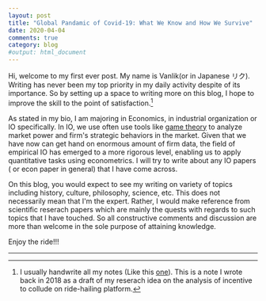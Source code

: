 ```yaml
---
layout: post
title: "Global Pandamic of Covid-19: What We Know and How We Survive"
date: 2020-04-04
comments: true
category: blog
#output: html_document
---
```


Hi, welcome to my first ever post. My name is Vanlik(or in Japanese リク). Writing has never been my top priority in my daily activity despite of its importance. So by setting up a space to writing more on this blog, I hope to improve the skill to the point of satisfaction.[^1]

[^1]: I usually handwrite all my notes (Like this [one](https://drive.google.com/file/d/13H_1X5MR2p4hoSaOnkcxW446eN044wbd/view)). This is a note I wrote back in 2018 as a draft of my reserach idea on the analysis of incentive to collude on ride-hailing platform.

As stated in my bio, I am majoring in Economics, in industrial organization or IO specifically. In IO, we use often use tools like [game theory](https://plato.stanford.edu/entries/game-theory/) to analyze market power and firm's strategic behaviors in the market. Given that we have now can get hand on enormous amount of firm data, the field of empirical IO has emerged to a more rigorous level, enabling us to apply quantitative tasks using econometrics. I will try to write about any IO papers ( or econ paper in general) that I have come across. 

On this blog, you would expect to see my writing on variety of topics including history, culture, philosophy, science, etc. This does not necessarily mean that I'm the expert. Rather, I would make reference from scientific reserach papers which are mainly the quests with regards to such topics that I have touched. So all constructive comments and discussion are more than welcome in the sole purpose of attaining knowledge. 

Enjoy the ride!!!

--------------------------------------------------------





